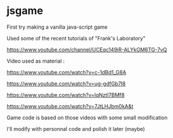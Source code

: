 # jsgame
First try making a vanilla java-script game

Used some of the recent tutorials of "Frank's Laboratory"

https://www.youtube.com/channel/UCEqc149iR-ALYkGM6TG-7vQ

Video used as material :

https://www.youtube.com/watch?v=c-1dBd1_G8A

https://www.youtube.com/watch?v=ug-gdfGb7I8

https://www.youtube.com/watch?v=lqNztI7BMf8

https://www.youtube.com/watch?v=7JtLHJbm0kA&t

Game code is based on those videos with some small modification

I'll modify with personnal code and polish it later (maybe)
